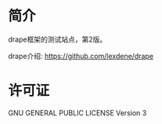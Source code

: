 # 简介
drape框架的测试站点，第2版。

drape介绍: https://github.com/lexdene/drape

# 许可证
GNU GENERAL PUBLIC LICENSE Version 3
